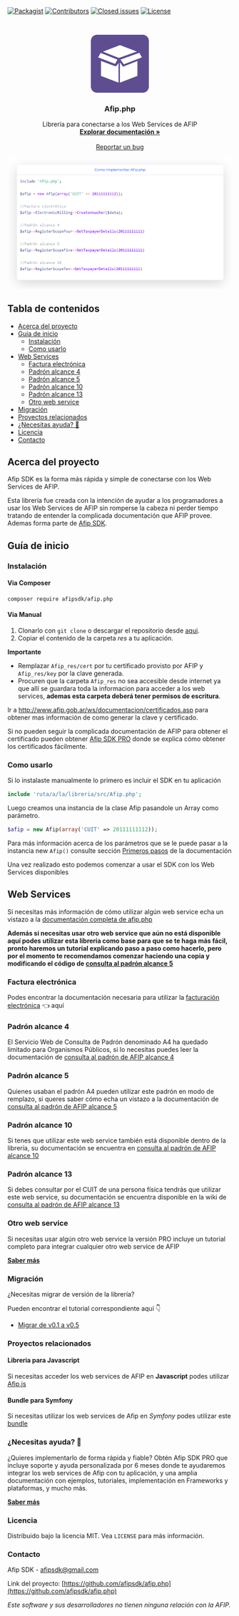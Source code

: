 

<!-- PROJECT SHIELDS -->
[![Packagist][packagist-shield]](https://packagist.org/packages/afipsdk/afip.php)
[![Contributors][contributors-shield]](https://github.com/afipsdk/afip.php/graphs/contributors)
[![Closed issues][issues-shield]](https://github.com/afipsdk/afip.php/issues)
[![License][license-shield]](https://github.com/afipsdk/afip.php/blob/master/LICENSE)


<!-- PROJECT LOGO -->
<br />
<p align="center">
  <a href="https://github.com/afipsdk/afip.php">
    <img src="https://github.com/afipsdk/afipsdk.github.io/blob/master/images/logo-colored.png" alt="Logo" width="130" height="130">
  </a>

  <h3 align="center">Afip.php</h3>

  <p align="center">
    Librería para conectarse a los Web Services de AFIP
    <br />
    <a href="https://github.com/afipsdk/afip.php/wiki"><strong>Explorar documentación »</strong></a>
    <br />
    <br />
    <a href="https://github.com/afipsdk/afip.php/issues">Reportar un bug</a>
  </p>
</p>
<p align="center">
    <img src="https://github.com/afipsdk/afipsdk.github.io/blob/master/images/implementation.png" alt="Implementation">
</p>

<!-- TABLE OF CONTENTS -->
## Tabla de contenidos

* [Acerca del proyecto](#acerca-del-proyecto)
* [Guía de inicio](#guía-de-inicio)
  * [Instalación](#instalaci%C3%B3n)
  * [Como usarlo](#como-usarlo)
* [Web Services](#web-services)
  * [Factura electrónica](#factura-electr%C3%B3nica)
  * [Padrón alcance 4](#padr%C3%B3n-alcance-4)
  * [Padrón alcance 5](#padr%C3%B3n-alcance-5)
  * [Padrón alcance 10](#padr%C3%B3n-alcance-10)
  * [Padrón alcance 13](#padr%C3%B3n-alcance-13)
  * [Otro web service](#otro-web-service)
* [Migración](#migraci%C3%B3n)
* [Proyectos relacionados](#proyectos-relacionados)
* [¿Necesitas ayuda? 🚀](#necesitas-ayuda-)
* [Licencia](#licencia)
* [Contacto](#contacto)



<!-- ABOUT THE PROJECT -->
## Acerca del proyecto
Afip SDK es la forma más rápida y simple de conectarse con los Web Services de AFIP.

Esta librería fue creada con la intención de ayudar a los programadores a usar los Web Services de AFIP sin romperse la cabeza ni perder tiempo tratando de entender la complicada documentación que AFIP provee. Ademas forma parte de [Afip SDK](https://afipsdk.com/).


<!-- START GUIDE -->
## Guía de inicio

### Instalación

#### Via Composer

```
composer require afipsdk/afip.php
```

#### Via Manual
1. Clonarlo con `git clone` o descargar el repositorio desde [aqui](https://github.com/AfipSDK/afip.php/archive/v0.6.0.zip "Descargar repositorio").
2. Copiar el contenido de la carpeta *res* a tu aplicación.

**Importante** 
* Remplazar `Afip_res/cert` por tu certificado provisto por AFIP y `Afip_res/key` por la clave generada. 
* Procuren que la carpeta `Afip_res` no sea accesible desde internet ya que allí se guardara toda la informacion para acceder a los web services, **ademas esta carpeta deberá tener permisos de escritura**.

Ir a http://www.afip.gob.ar/ws/documentacion/certificados.asp para obtener mas información de como generar la clave y certificado.

Si no pueden seguir la complicada documentación de AFIP para obtener el certificado pueden obtener [Afip SDK PRO](#necesitas-ayuda-) donde se explica cómo obtener los certificados fácilmente.

### Como usarlo

Si lo instalaste manualmente lo primero es incluir el SDK en tu aplicación
````php
include 'ruta/a/la/libreria/src/Afip.php';
````

Luego creamos una instancia de la clase Afip pasandole un Array como parámetro.
````php
$afip = new Afip(array('CUIT' => 20111111112));
````


Para más información acerca de los parámetros que se le puede pasar a la instancia new `Afip()` consulte sección [Primeros pasos](https://github.com/afipsdk/afip.php/wiki/Primeros-pasos#como-usarlo) de la documentación

Una vez realizado esto podemos comenzar a usar el SDK con los Web Services disponibles


<!-- WEB SERVICES -->
## Web Services

Si necesitas más información de cómo utilizar algún web service echa un vistazo a la [documentación completa de afip.php](https://github.com/afipsdk/afip.php/wiki)

**Además si necesitas usar otro web service que aún no está disponible aquí podes utilizar esta librería como base para que se te haga más fácil, pronto haremos un tutorial explicando paso a paso como hacerlo, pero por el momento te recomendamos comenzar haciendo una copia y modificando el código de [consulta al padrón alcance 5](https://github.com/afipsdk/afip.php/blob/master/src/Class/RegisterScopeFive.php)**

### Factura electrónica
Podes encontrar la documentación necesaria para utilizar la [facturación electrónica](https://github.com/afipsdk/afip.php/wiki/Facturaci%C3%B3n-Electr%C3%B3nica) 👈 aquí

### Padrón alcance 4
El Servicio Web de Consulta de Padrón denominado A4 ha quedado limitado para Organismos Públicos, si lo necesitas puedes leer la documentación de [consulta al padrón de AFIP alcance 4](https://github.com/afipsdk/afip.php/wiki/Consulta-al-padron-de-AFIP-alcance-4)

### Padrón alcance 5
Quienes usaban el padrón A4 pueden utilizar este padrón en modo de remplazo, si queres saber cómo echa un vistazo a la documentación de [consulta al padrón de AFIP alcance 5](https://github.com/afipsdk/afip.php/wiki/Consulta-al-padron-de-AFIP-alcance-5)

### Padrón alcance 10
Si tenes que utilizar este web service también está disponible dentro de la librería, su documentación se encuentra en [consulta al padrón de AFIP alcance 10](https://github.com/afipsdk/afip.php/wiki/Consulta-al-padron-de-AFIP-alcance-10)

### Padrón alcance 13
Si debes consultar por el CUIT de una persona física tendrás que utilizar este web service, su documentación se encuentra disponible en la wiki de [consulta al padrón de AFIP alcance 13](https://github.com/AfipSDK/afip.php/wiki/Consulta-al-padron-de-AFIP-alcance-13)

### Otro web service
Si necesitas usar algún otro web service la versión PRO incluye un tutorial completo para integrar cualquier otro web service de AFIP


**[Saber más](https://afipsdk.com/pro.html)**


<!-- MIGRATION -->
### Migración
¿Necesitas migrar de versión de la librería?

Pueden encontrar el tutorial correspondiente aquí 👇
- [Migrar de v0.1 a v0.5](https://github.com/afipsdk/afip.php/wiki/Migrar-de-v0.1-a-v0.5)


<!-- RELATED PROJECTS-->
### Proyectos relacionados

#### Libreria para Javascript
Si necesitas acceder los web services de AFIP en **Javascript** podes utilizar [Afip.js](https://github.com/afipsdk/afip.js)

#### Bundle para Symfony
Si necesitas utilizar los web services de Afip en _Symfony_ podes utilizar este [bundle](https://github.com/gonzakpo/afip)

<!-- AFIP SDK PRO -->
### ¿Necesitas ayuda? 🚀

¿Quieres implementarlo de forma rápida y fiable? Obtén Afip SDK PRO que incluye soporte y ayuda personalizada por 6 meses donde te ayudaremos integrar los web services de Afip con tu aplicación, y una amplia documentación con ejemplos, tutoriales, implementación en Frameworks y plataformas, y mucho más.


**[Saber más](https://afipsdk.com/pro.html)**


<!-- LICENCE -->
### Licencia
Distribuido bajo la licencia MIT. Vea `LICENSE` para más información.


<!-- CONTACT -->
### Contacto
Afip SDK - afipsdk@gmail.com

Link del proyecto: [https://github.com/afipsdk/afip.php](https://github.com/afipsdk/afip.php)


_Este software y sus desarrolladores no tienen ninguna relación con la AFIP._

<!-- MARKDOWN LINKS & IMAGES -->
[packagist-shield]: https://img.shields.io/packagist/dt/afipsdk/afip.php.svg??logo=php&?logoColor=white
[contributors-shield]: https://img.shields.io/github/contributors/afipsdk/afip.php.svg?color=orange
[issues-shield]: https://img.shields.io/github/issues-closed-raw/afipsdk/afip.php.svg?color=blueviolet
[license-shield]: https://img.shields.io/github/license/afipsdk/afip.php.svg?color=blue

